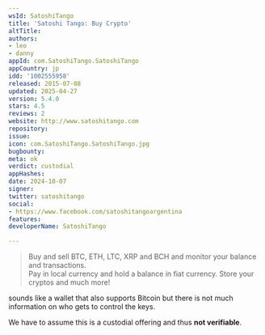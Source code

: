 ```yaml
---
wsId: SatoshiTango
title: 'Satoshi Tango: Buy Crypto'
altTitle: 
authors:
- leo
- danny
appId: com.SatoshiTango.SatoshiTango
appCountry: jp
idd: '1002555958'
released: 2015-07-08
updated: 2025-04-27
version: 5.4.0
stars: 4.5
reviews: 2
website: http://www.satoshitango.com
repository: 
issue: 
icon: com.SatoshiTango.SatoshiTango.jpg
bugbounty: 
meta: ok
verdict: custodial
appHashes: 
date: 2024-10-07
signer: 
twitter: satoshitango
social:
- https://www.facebook.com/satoshitangoargentina
features: 
developerName: SatoshiTango

---
```


> Buy and sell BTC, ETH, LTC, XRP and BCH and monitor your balance and
  transactions.<br>
  Pay in local currency and hold a balance in fiat currency. Store your cryptos
  and much more!

sounds like a wallet that also supports Bitcoin but there is not much
information on who gets to control the keys.

We have to assume this is a custodial offering and thus **not verifiable**.
